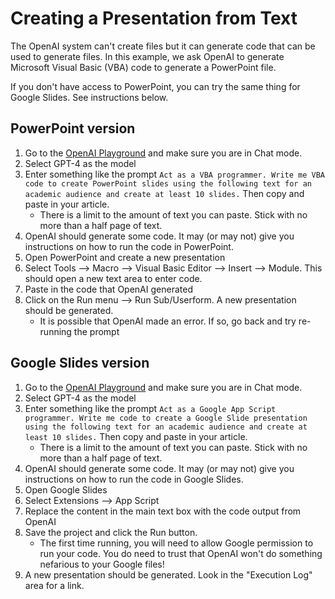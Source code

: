 # Creating a Presentation from Text
The OpenAI system can't create files but it can generate code that can be used to generate files.  In this example, we ask OpenAI to generate Microsoft Visual Basic (VBA) code to generate a PowerPoint file.  

If you don't have access to PowerPoint, you can try the same thing for Google Slides. See instructions below.

## PowerPoint version
1. Go to the [OpenAI Playground](https://platform.openai.com/playground?mode=chat) and make sure you are in Chat mode.  
2. Select GPT-4 as the model
3. Enter something like the prompt `Act as a VBA programmer. Write me VBA code to create PowerPoint slides using the following text for an academic audience and create at least 10 slides.` Then copy and paste in your article. 
     - There is a limit to the amount of text you can paste.  Stick with no more than a half page of text.
4. OpenAI should generate some code.  It may (or may not) give you instructions on how to run the code in PowerPoint.
5. Open PowerPoint and create a new presentation
6. Select Tools --> Macro --> Visual Basic Editor --> Insert --> Module.  This should open a new text area to enter code.
7. Paste in the code that OpenAI generated
8. Click on the Run menu --> Run Sub/Userform.  A new presentation should be generated.
     - It is possible that OpenAI made an error.  If so, go back and try re-running the prompt

## Google Slides version
1. Go to the [OpenAI Playground](https://platform.openai.com/playground?mode=chat) and make sure you are in Chat mode.  
2. Select GPT-4 as the model
3. Enter something like the prompt `Act as a Google App Script programmer. Write me code to create a Google Slide presentation using the following text for an academic audience and create at least 10 slides.` Then copy and paste in your article. 
     - There is a limit to the amount of text you can paste.  Stick with no more than a half page of text.
4. OpenAI should generate some code.  It may (or may not) give you instructions on how to run the code in Google Slides.
5. Open Google Slides
6. Select Extensions --> App Script
7. Replace the content in the main text box with the code output from OpenAI
8. Save the project and click the Run button.  
     - The first time running, you will need to allow Google permission to run your code.  You do need to trust that OpenAI won't do something nefarious to your Google files!
10. A new presentation should be generated.  Look in the "Execution Log" area for a link.  

